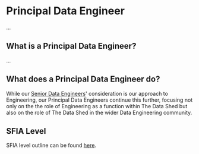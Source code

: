 # Principal Data Engineer

…

## What is a Principal Data Engineer?

…

## What does a Principal Data Engineer do?

While our [Senior Data Engineers](data_engineer.md)' consideration is our
approach to Engineering, our Principal Data Engineers continue this further,
focusing not only on the the role of Engineering as a function within The Data
Shed but also on the role of The Data Shed in the wider Data Engineering
community.

## SFIA Level

SFIA level outline can be found [here](levels/sfia_principal_data_engineer.md).
